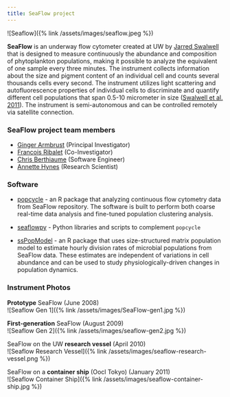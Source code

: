 ```yaml
---
title: SeaFlow project
---
```


![Seaflow]({% link /assets/images/seaflow.jpeg %})

**SeaFlow** is an underway flow cytometer created at UW by [Jarred Swalwell](https://armbrustlab.ocean.washington.edu/people/swalwell/) that is designed to measure continuously the abundance and composition of phytoplankton populations, making it possible to analyze the equivalent of one sample every three minutes. The instrument collects information about the size and pigment content of an individual cell and counts several thousands cells every second. The instrument utilizes light scattering and autofluorescence properties of individual cells to discriminate and quantify different cell populations that span 0.5-10 micrometer in size ([Swalwell et al. 2011](https://doi.org/10.4319/lom.2011.9.466)). The instrument is semi-autonomous and can be controlled remotely via satellite connection.

### SeaFlow project team members
- [Ginger Armbrust](https://armbrustlab.ocean.washington.edu/people/armbrust/) (Principal Investigator)
- [Francois Ribalet](https://armbrustlab.ocean.washington.edu/people/ribalet/) (Co-Investigator)
- [Chris Berthiaume](https://armbrustlab.ocean.washington.edu/people/beethiaume/) (Software Engineer)
- [Annette Hynes](https://armbrustlab.ocean.washington.edu/people/hynes/) (Research Scientist)


### Software
* [popcycle](https://github.com/uwescience/popcycle) - an R package that analyzing continuous flow cytometry data from SeaFlow repository. The software is built to perform both coarse real-time data analysis and fine-tuned population clustering analysis.

* [seaflowpy](https://github.com/armbrustlab/seaflowpy) - Python libraries and scripts to complement ```popcycle```

* [ssPopModel](https://github.com/armbrustlab/ssPopModel) - an R package that uses size-structured matrix population model to estimate hourly division rates of microbial populations from SeaFlow data. These estimates are independent of variations in cell abundance and can be used to study physiologically-driven changes in population dynamics.


### Instrument Photos

**Prototype** SeaFlow (June 2008)  
![Seaflow Gen 1]({% link /assets/images/SeaFlow-gen1.jpg %})

**First-generation** SeaFlow (August 2009)  
![Seaflow Gen 2]({% link /assets/images/seaflow-gen2.jpg %})

SeaFlow on the UW **research vessel** (April 2010)  
![Seaflow Research Vessel]({% link /assets/images/seaflow-research-vessel.png %})

SeaFlow on a **container ship** (Oocl Tokyo) (January 2011)  
![Seaflow Container Ship]({% link /assets/images/seaflow-container-ship.jpg %})
